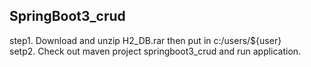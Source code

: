 ## SpringBoot3_crud
step1. Download and unzip H2_DB.rar then put in c:/users/${user}  
setp2. Check out maven project springboot3_crud and run application.   

